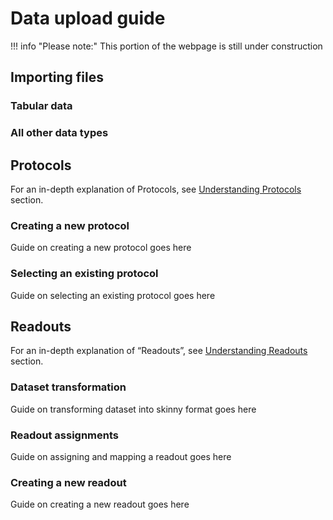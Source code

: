 # Data upload guide
!!! info "Please note:"
    This portion of the webpage is still under construction

## Importing files
### Tabular data
### All other data types

## Protocols
For an in-depth explanation of Protocols, see [Understanding Protocols](cddvault.md/#understanding-protocols) section. 
### Creating a new protocol
Guide on creating a new protocol goes here
### Selecting an existing protocol
Guide on selecting an existing protocol goes here

## Readouts
For an in-depth explanation of “Readouts”, see [Understanding Readouts](cddvault.md/#understanding-readouts) section.
### Dataset transformation
Guide on transforming dataset into skinny format goes here
### Readout assignments
Guide on assigning and mapping a readout goes here
### Creating a new readout
Guide on creating a new readout goes here
